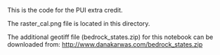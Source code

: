 This is the code for the PUI extra credit.



The raster_cal.png file is located in this directory.

The additional geotiff file (bedrock_states.zip) for this notebook can be downloaded from:
http://www.danakarwas.com/bedrock_states.zip
